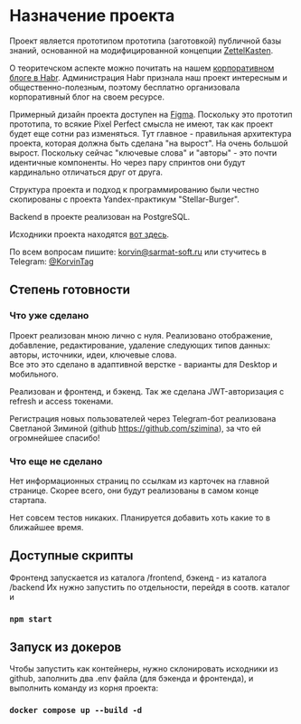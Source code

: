 # Назначение проекта

Проект является прототипом прототипа (заготовкой)
публичной базы знаний, основанной на модифицированной концепции
[ZettelKasten](https://ru.wikipedia.org/wiki/%D0%A6%D0%B5%D1%82%D1%82%D0%B5%D0%BB%D1%8C%D0%BA%D0%B0%D1%81%D1%82%D0%B5%D0%BD).

О теоритечском аспекте можно почитать на нашем [корпоративном блоге в Habr](https://habr.com/ru/companies/lumanbox/articles/).
Администрация Habr признала наш проект интересным и общественно-полезным,
поэтому бесплатно организовала корпоративный блог на своем ресурсе.

Примерный дизайн проекта доступен на [Figma](https://www.figma.com/community/file/1387406554424822333).
Поскольку это прототип прототипа, то всякие Pixel Perfect смысла не имеют,
так как проект будет еще сотни раз изменяться.
Тут главное - правильная архитектура проекта,
которая должна быть сделана "на вырост". На очень
большой вырост. Поскольку сейчас "ключевые слова" и "авторы" -
это почти идентичные компоненты. Но через пару спринтов
они будут кардинально отличаться друг от друга.

Структура проекта и подход к программированию были честно скопированы с проекта Yandex-практикум "Stellar-Burger".

Backend в проекте реализован на PostgreSQL.

Исходники проекта находятся [вот здесь](https://github.com/korvintaG/luman-box).

По всем вопросам пишите: [korvin@sarmat-soft.ru](mailto:korvin@sarmat-soft.ru)
или стучитесь в Telegram: [@KorvinTag](https://t.me/KorvinTag)

## Степень готовности

### Что уже сделано

Проект реализован мною лично с нуля. Реализовано отображение, добавление, редактирование, удаление следующих типов данных: авторы, источники, идеи, ключевые слова.  
Все это это сделано в адаптивной верстке - варианты для Desktop и мобильного.

Реализован и фронтенд, и бэкенд.
Так же сделана JWT-авторизация с refresh и access токенами.

Регистрация новых пользователей через Telegram-бот реализована Светланой Зиминой (github https://github.com/szimina), за что ей огромнейшее спасибо!


### Что еще не сделано

Нет информационных страниц по ссылкам из карточек на главной странице. Скорее всего, они будут реализованы в самом конце стартапа.

Нет совсем тестов никаких. Планируется добавить хоть какие то в ближайшее время.

## Доступные скрипты

Фронтенд запускается из каталога /frontend, бэкенд - из каталога /backend
Их нужно запустить по отдельности, перейдя в соотв. каталог и 

### `npm start`

## Запуск из докеров
Чтобы запустить как контейнеры, нужно склонировать исходники из github, заполнить два .env файла (для бэкенда и фронтенда), и выполнить команду из корня проекта:

### `docker compose up --build -d`